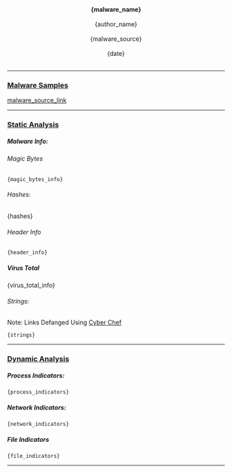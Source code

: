 <center><b>{malware_name}</b></center> <br>
<center>{author_name}</center>           <br>
<center>{malware_source}</center>                   <br>
<center>{date}</center>           <br>

---

### <u>Malware Samples</u>

[malware_source_link]({malware_source_link})
<br>

---

### <u>Static Analysis</u>

##### Malware Info:

###### Magic Bytes

```
{magic_bytes_info}
```

###### Hashes:

{hashes}

###### Header Info

```
{header_info}
```

##### Virus Total

{virus_total_info}

###### Strings:

Note: Links Defanged Using [Cyber Chef](https://gchq.github.io/CyberChef/)

```
{strings}
```

---

### <u>Dynamic Analysis</u>

##### Process Indicators:

```
{process_indicators}
```

##### Network Indicators:

```
{network_indicators}
```

##### File Indicators

```
{file_indicators}
```

---
